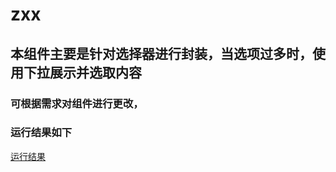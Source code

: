 # zxx
## 本组件主要是针对选择器进行封装，当选项过多时，使用下拉展示并选取内容
### 可根据需求对组件进行更改，
### 运行结果如下
[运行结果]: ./screenshot/epselect.jpg
[运行结果]